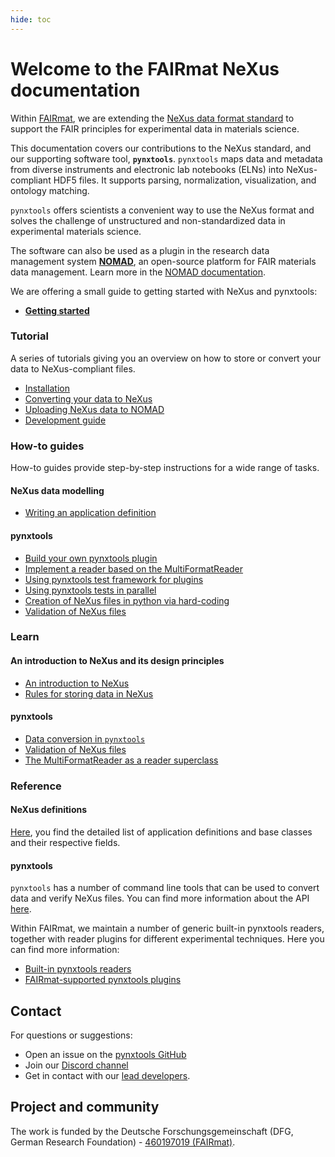 ```yaml
---
hide: toc
---
```


# Welcome to the FAIRmat NeXus documentation

<!-- A single sentence that says what the product is, succinctly and memorably -->
Within [FAIRmat](https://www.fairmat-nfdi.eu/fairmat/), we are extending the [NeXus data format standard](https://www.nexusformat.org/) to support the FAIR principles for experimental data in materials science.

<!-- A paragraph of one to three short sentences, that describe what the product does. -->
This documentation covers our contributions to the NeXus standard, and our supporting software tool, **`pynxtools`**. `pynxtools` maps data and metadata from diverse instruments and electronic lab notebooks (ELNs) into NeXus-compliant HDF5 files. It supports parsing, normalization, visualization, and ontology matching.

<!-- A third paragraph of similar length, this time explaining what need the product meets -->
`pynxtools` offers scientists a convenient way to use the NeXus format and solves the challenge of unstructured and non-standardized data in experimental materials science. 

<!-- Finally, a paragraph that describes whom the product is useful for. -->
The software can also be used as a plugin in the research data management system [**NOMAD**](https://nomad-lab.eu/nomad-lab/), an open-source platform for FAIR materials data management. Learn more in the [NOMAD documentation](https://nomad-lab.eu/prod/v1/staging/docs/).

We are offering a small guide to getting started with NeXus and pynxtools:

- [**Getting started**](getting-started.md)

<div markdown="block" class="home-grid">
<div markdown="block">


### Tutorial

A series of tutorials giving you an overview on how to store or convert your data to NeXus-compliant files.

- [Installation](tutorial/installation.md)
- [Converting your data to NeXus](tutorial/converting-data-to-nexus.md)
- [Uploading NeXus data to NOMAD](tutorial/nexus-to-nomad.md)
- [Development guide](tutorial/nexus-to-nomad.md)

</div>
<div markdown="block">

### How-to guides

How-to guides provide step-by-step instructions for a wide range of tasks.

#### NeXus data modelling

- [Writing an application definition](how-tos/nexus/writing-an-appdef.md)
<!-- - [Storing data in multiple application definitions](how-tos/nexus/using-multiple-appdefs.md) -->
<!-- - [Representing experimental geometries](how-tos/nexus/transformations.md) -->

#### pynxtools

- [Build your own pynxtools plugin](how-tos/build-a-plugin.md)
- [Implement a reader based on the MultiFormatReader](how-tos/pynxtools/use-multi-format-reader.md)
- [Using pynxtools test framework for plugins](how-tos/pynxtools/using-pynxtools-test-framework.md)
- [Using pynxtools tests in parallel](how-tos/pynxtools/run-tests-in-parallel.md)
- [Creation of NeXus files in python via hard-coding](how-tos/pynxtools/create-nexus-files-by-python.md)
- [Validation of NeXus files](how-tos/pynxtools/validate-nexus-file.md)

</div>

<div markdown="block">

### Learn

#### An introduction to NeXus and its design principles

- [An introduction to NeXus](learn/nexus-primer.md)
- [Rules for storing data in NeXus](learn/nexus-rules.md)
<!-- - [The concept of multiple application definitions](learn/multiple-appdefs.md) -->

#### pynxtools

- [Data conversion in `pynxtools`](learn/dataconverter-and-readers.md)
- [Validation of NeXus files](learn/nexus-validation.md)
- [The MultiFormatReader as a reader superclass](learn/multi-format-reader.md)

</div>
<div markdown="block">

### Reference

#### NeXus definitions

[Here](reference/definitions.md), you find the detailed list of application definitions and base classes and their respective fields.

#### pynxtools

`pynxtools` has a number of command line tools that can be used to convert data and verify NeXus files. You can find more information about the API [here](reference/cli-api.md).

Within FAIRmat, we maintain a number of generic built-in pynxtools readers, together with reader plugins for different experimental techniques. Here you can find more information:

- [Built-in pynxtools readers](reference/built-in-readers.md)
- [FAIRmat-supported pynxtools plugins](reference/plugins.md)


</div>
</div>

<h2> Contact </h2>

For questions or suggestions:

- Open an issue on the [pynxtools GitHub](https://github.com/FAIRmat-NFDI/pynxtools/issues)
- Join our [Discord channel ](https://discord.gg/Gyzx3ukUw8)
- Get in contact with our [lead developers](contact.md).

<h2>Project and community</h2>

The work is funded by the Deutsche Forschungsgemeinschaft (DFG, German Research Foundation) - [460197019 (FAIRmat)](https://gepris.dfg.de/gepris/projekt/460197019?language=en).